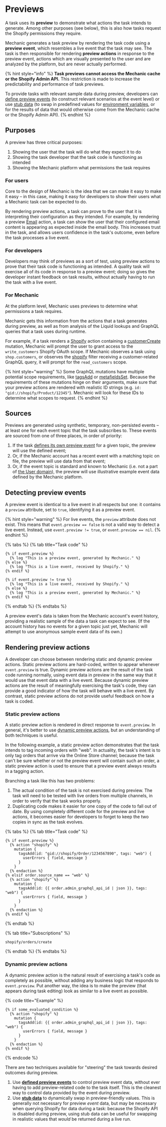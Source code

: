 # Previews

A task uses its **preview** to demonstrate what actions the task intends to generate. Among other purposes (see below), this is also how tasks request the Shopify permissions they require.

Mechanic generates a task preview by rendering the task code using a **preview event**, which resembles a live event that the task may see. The task is then responsible for rendering **preview actions** in response to the preview event, actions which are visually presented to the user and are analyzed by the platform, but are never actually performed.

{% hint style="info" %}
**Task previews cannot access the Mechanic cache or the Shopify Admin API.** This restriction is made to increase the predictability and performance of task previews.

To provide tasks with relevant sample data during preview, developers can [define preview events](events.md) (to construct relevant scenarios at the event level) or use [stub data](stub-data.md) (to swap in predefined values for [environment variables](../code/environment-variables.md), or for the results of data that would otherwise come from the Mechanic cache or the Shopify Admin API).
{% endhint %}

## Purposes

A preview has three critical purposes:

1. Showing the user that the task will do what they expect it to do
2. Showing the task developer that the task code is functioning as intended
3. Showing the Mechanic platform what permissions the task requires

### For users

Core to the design of Mechanic is the idea that we can make it easy to make it easy – in this case, making it easy for developers to show their users what a Mechanic task can be expected to do.

By rendering preview actions, a task can prove to the user that it is interpreting their configuration as they intended. For example, by rendering a preview [Email](../../actions/email.md) action, a task can show the user that their configured email content is appearing as expected inside the email body. This increases trust in the task, and allows users confidence in the task's outcome, even before the task processes a live event.

### For developers

Developers may think of previews as a sort of test, using preview actions to prove that their task code is functioning as intended. A quality task will exercise all of its code in response to a preview event; doing so gives the developer instant feedback on task results, without actually having to run the task with a live event.

### For Mechanic

At the platform level, Mechanic uses previews to determine what permissions a task requires.

Mechanic gets this information from the actions that a task generates during preview, as well as from analysis of the Liquid lookups and GraphQL queries that a task uses during runtime.

For example, if a task renders a [Shopify](../../actions/shopify.md) action containing a [customerCreate](https://shopify.dev/api/admin-graphql/latest/mutations/customercreate) mutation, Mechanic will prompt the user to grant access to the `write_customers` Shopify OAuth scope. If Mechanic observes a task using `shop.customers`, or observes the [shopify](../../../platform/liquid/filters/#shopify) filter receiving a customer-related GraphQL query, it will prompt for the `read_customers` scope.

{% hint style="warning" %}
Some GraphQL mutations have multiple potential scope requirements, like [tagsAdd](https://shopify.dev/api/admin-graphql/latest/mutations/tagsadd) or [metafieldsSet](https://shopify.dev/api/admin-graphql/latest/mutations/metafieldsset). Because the requirements of these mutations hinge on their arguments, make sure that your preview actions are rendered with realistic ID strings (e.g. `id: "gid://shopify/Product/12345"`). Mechanic will look for these IDs to determine what scopes to request.
{% endhint %}

## Sources

Previews are generated using synthetic, temporary, non-persisted events – at least one for each event topic that the task subscribes to. These events are sourced from one of three places, in order of priority:

1. If the task [defines its own preview event](events.md) for a given topic, the preview will use the defined event;
2. Or, if the Mechanic account has a recent event with a matching topic on file, the preview will use data from that event;
3. Or, if the event topic is standard and known to Mechanic (i.e. not a part of [the User domain](../../../platform/events/)), the preview will use illustrative example event data defined by the Mechanic platform.

## Detecting preview events

A preview event is identical to a live event in all respects but one: it contains a `preview` attribute, set to `true`, identifying it as a preview event.

{% hint style="warning" %}
For live events, the `preview` attribute does not exist. This means that `event.preview == false` is not a valid way to detect a live event. Instead, use `event.preview != true`, or `event.preview == nil`.
{% endhint %}

{% tabs %}
{% tab title="Task code" %}
```liquid
{% if event.preview %}
  {% log "This is a preview event, generated by Mechanic." %}
{% else %}
  {% log "This is a live event, received by Shopify." %}
{% endif %}

{% if event.preview != true %}
  {% log "This is a live event, received by Shopify." %}
{% else %}
  {% log "This is a preview event, generated by Mechanic." %}
{% endif %}
```
{% endtab %}
{% endtabs %}

A preview event's data is taken from the Mechanic account's event history, providing a realistic sample of the data a task can expect to see. (If the account history has no events for a given topic just yet, Mechanic will attempt to use anonymous sample event data of its own.)

## Rendering preview actions

A developer can choose between rendering static and dynamic preview actions. Static preview actions are hard-coded, written to appear whenever `event.preview` is true. Dynamic preview actions are the result of the task code running normally, using event data in preview in the same way that it would use that event data with a live event. Because dynamic preview actions are the result of meaningfully exercising the task's code, they can provide a good indicator of how the task will behave with a live event. By contrast, static preview actions do not provide useful feedback on how a task is coded.

### Static preview actions

A static preview action is rendered in direct response to `event.preview`. In general, it's better to use [dynamic preview actions](./#dynamic-preview-actions), but an understanding of both techniques is useful.

In the following example, a static preview action demonstrates that the task intends to tag incoming orders with "web". In actuality, the task's intent is to only tag orders that arrive via the Online Store channel; because the task can't be sure whether or not the preview event will contain such an order, a static preview action is used to ensure that a preview event always results in a tagging action.

Branching a task like this has two problems:

1. The actual condition of the task is not exercised during preview. The task will need to be tested with live orders from multiple channels, in order to verify that the task works properly.
2. Duplicating code makes it easier for one copy of the code to fall out of date. By using completely different code for the preview and live actions, it becomes easier for developers to forget to keep the two copies in sync as the task evolves.

{% tabs %}
{% tab title="Task code" %}
```liquid
{% if event.preview %}
  {% action "shopify" %}
    mutation {
      tagsAdd(id: "gid://shopify/Order/1234567890", tags: "web") {
        userErrors { field, message }
      }
    }
  {% endaction %}
{% elsif order.source_name == "web" %}
  {% action "shopify" %}
    mutation {
      tagsAdd(id: {{ order.admin_graphql_api_id | json }}, tags: "web") {
        userErrors { field, message }
      }
    }
  {% endaction %}
{% endif %}
```
{% endtab %}

{% tab title="Subscriptions" %}
```
shopify/orders/create
```
{% endtab %}
{% endtabs %}

### Dynamic preview actions

A dynamic preview action is the natural result of exercising a task's code as completely as possible, without adding any business logic that responds to `event.preview`. Put another way, the idea is to make the preview (that appears during task editing) look as similar to a live event as possible.

{% code title="Example" %}
```liquid
{% if some_evaluated_condition %}
  {% action "shopify" %}
    mutation {
      tagsAdd(id: {{ order.admin_graphql_api_id | json }}, tags: "web") {
        userErrors { field, message }
      }
    }
  {% endaction %}
{% endif %}
```
{% endcode %}

There are two techniques available for "steering" the task towards desired outcomes during preview.

1. Use [**defined preview events**](events.md) to control preview event data, without ever having to add preview-related code to the task itself. This is the cleanest way to control data provided by the event during preview.
2. Use [**stub data**](stub-data.md) to dynamically swap in preview-friendly values. This is generally not necessary for preview _event_ data, but may be necessary when querying Shopify for data during a task: because the Shopify API is disabled during preview, using stub data can be useful for swapping in realistic values that _would_ be returned during a live run.
